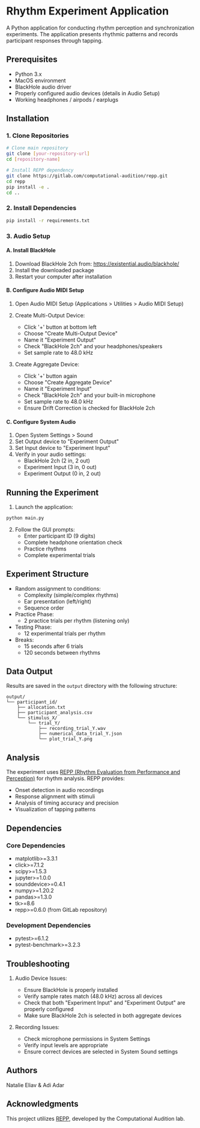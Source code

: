 # Rhythm Experiment Application

A Python application for conducting rhythm perception and synchronization experiments. The application presents rhythmic patterns and records participant responses through tapping.

## Prerequisites

- Python 3.x
- MacOS environment
- BlackHole audio driver
- Properly configured audio devices (details in Audio Setup)
- Working headphones / airpods / earplugs

## Installation

### 1. Clone Repositories
```bash
# Clone main repository
git clone [your-repository-url]
cd [repository-name]

# Install REPP dependency
git clone https://gitlab.com/computational-audition/repp.git
cd repp
pip install -e .
cd ..
```

### 2. Install Dependencies
```bash
pip install -r requirements.txt
```

### 3. Audio Setup

#### A. Install BlackHole
1. Download BlackHole 2ch from: https://existential.audio/blackhole/
2. Install the downloaded package
3. Restart your computer after installation

#### B. Configure Audio MIDI Setup
1. Open Audio MIDI Setup (Applications > Utilities > Audio MIDI Setup)
2. Create Multi-Output Device:
   - Click '+' button at bottom left
   - Choose "Create Multi-Output Device"
   - Name it "Experiment Output"
   - Check "BlackHole 2ch" and your headphones/speakers
   - Set sample rate to 48.0 kHz

3. Create Aggregate Device:
   - Click '+' button again
   - Choose "Create Aggregate Device"
   - Name it "Experiment Input"
   - Check "BlackHole 2ch" and your built-in microphone
   - Set sample rate to 48.0 kHz
   - Ensure Drift Correction is checked for BlackHole 2ch

#### C. Configure System Audio
1. Open System Settings > Sound
2. Set Output device to "Experiment Output"
3. Set Input device to "Experiment Input"
4. Verify in your audio settings:
   - BlackHole 2ch (2 in, 2 out)
   - Experiment Input (3 in, 0 out)
   - Experiment Output (0 in, 2 out)

## Running the Experiment

1. Launch the application:
```bash
python main.py
```

2. Follow the GUI prompts:
   - Enter participant ID (9 digits)
   - Complete headphone orientation check
   - Practice rhythms
   - Complete experimental trials

## Experiment Structure

- Random assignment to conditions:
  - Complexity (simple/complex rhythms)
  - Ear presentation (left/right)
  - Sequence order
- Practice Phase:
  - 2 practice trials per rhythm (listening only)
- Testing Phase:
  - 12 experimental trials per rhythm
- Breaks:
  - 15 seconds after 6 trials
  - 120 seconds between rhythms

## Data Output

Results are saved in the `output` directory with the following structure:
```
output/
└── participant_id/
    ├── allocation.txt
    ├── participant_analysis.csv
    └── stimulus_X/
        └── trial_Y/
            ├── recording_trial_Y.wav
            ├── numerical_data_trial_Y.json
            └── plot_trial_Y.png
```

## Analysis

The experiment uses [REPP (Rhythm Evaluation from Performance and Perception)](https://gitlab.com/computational-audition/repp) for rhythm analysis. REPP provides:
- Onset detection in audio recordings
- Response alignment with stimuli
- Analysis of timing accuracy and precision
- Visualization of tapping patterns

## Dependencies

### Core Dependencies
- matplotlib>=3.3.1
- click>=7.1.2
- scipy>=1.5.3
- jupyter>=1.0.0
- sounddevice>=0.4.1
- numpy>=1.20.2
- pandas>=1.3.0
- tk>=8.6
- repp>=0.6.0 (from GitLab repository)

### Development Dependencies
- pytest>=6.1.2
- pytest-benchmark>=3.2.3

## Troubleshooting

1. Audio Device Issues:
   - Ensure BlackHole is properly installed
   - Verify sample rates match (48.0 kHz) across all devices
   - Check that both "Experiment Input" and "Experiment Output" are properly configured
   - Make sure BlackHole 2ch is selected in both aggregate devices

2. Recording Issues:
   - Check microphone permissions in System Settings
   - Verify input levels are appropriate
   - Ensure correct devices are selected in System Sound settings

## Authors

Natalie Eliav & Adi Adar

## Acknowledgments

This project utilizes [REPP](https://gitlab.com/computational-audition/repp), developed by the Computational Audition lab.

